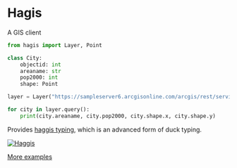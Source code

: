 # Hagis

A GIS client

```python
from hagis import Layer, Point

class City:
    objectid: int
    areaname: str
    pop2000: int
    shape: Point

layer = Layer("https://sampleserver6.arcgisonline.com/arcgis/rest/services/USA/MapServer/0", City)

for city in layer.query():
    print(city.areaname, city.pop2000, city.shape.x, city.shape.y)
```

Provides [haggis typing](https://en.wikipedia.org/wiki/Wild_haggis), which is an advanced form of duck typing.

[![Haggis](https://upload.wikimedia.org/wikipedia/commons/thumb/0/0b/Haggis_scoticus.jpg/300px-Haggis_scoticus.jpg)](https://en.wikipedia.org/wiki/Wild_haggis)

[More examples](https://github.com/jshirota/Hagis/blob/main/demo.ipynb)
